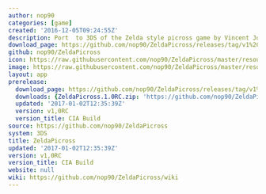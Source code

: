 ```yaml
---
author: nop90
categories: [game]
created: '2016-12-05T09:24:55Z'
description: Port  to 3DS of the Zelda style picross game by Vincent Joiullat
download_page: https://github.com/nop90/ZeldaPicross/releases/tag/v1%2C0RC
github: nop90/ZeldaPicross
icon: https://raw.githubusercontent.com/nop90/ZeldaPicross/master/resources/icon.png
image: https://raw.githubusercontent.com/nop90/ZeldaPicross/master/resources/banner.png
layout: app
prerelease:
  download_page: https://github.com/nop90/ZeldaPicross/releases/tag/v1%2C0RC
  downloads: {ZeldaPicross.1.0RC.zip: 'https://github.com/nop90/ZeldaPicross/releases/download/v1%2C0RC/ZeldaPicross.1.0RC.zip'}
  updated: '2017-01-02T12:35:39Z'
  version: v1,0RC
  version_title: CIA Build
source: https://github.com/nop90/ZeldaPicross
system: 3DS
title: ZeldaPicross
updated: '2017-01-02T12:35:39Z'
version: v1,0RC
version_title: CIA Build
website: null
wiki: https://github.com/nop90/ZeldaPicross/wiki
---
```

